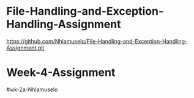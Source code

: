 # File-Handling-and-Exception-Handling-Assignment
https://github.com/Nhlamuselo/File-Handling-and-Exception-Handling-Assignment.git
# Week-4-Assignment
#wk-2a-Nhlamuselo
